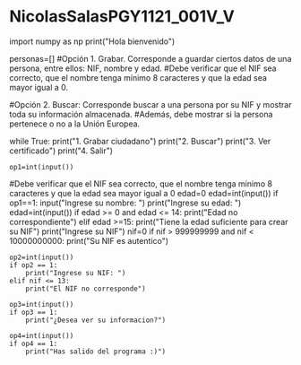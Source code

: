 ﻿# NicolasSalasPGY1121_001V_V
import numpy as np
print("Hola bienvenido")

personas=[]
#Opción 1. Grabar. Corresponde a guardar ciertos datos de una persona, entre ellos: NIF, nombre y edad.
#Debe verificar que el NIF sea correcto, que el nombre tenga mínimo 8 caracteres y que la edad sea mayor igual a 0.

#Opción 2. Buscar: Corresponde buscar a una persona por su NIF y mostrar toda su información almacenada.
#Además, debe mostrar si la persona pertenece o no a la Unión Europea. 

while True:
    print("1. Grabar ciudadano")
    print("2. Buscar")
    print("3. Ver certificado")
    print("4. Salir")

    op1=int(input())
#Debe verificar que el NIF sea correcto, que el nombre tenga mínimo 8 caracteres y que la edad sea mayor igual a 0
    edad=0
    edad=int(input())
    if op1==1:
        input("Ingrese su nombre: ")
        print("Ingrese su edad: ")
        edad=int(input())
        if edad >= 0 and edad <= 14:
            print("Edad no correspondiente")
        elif edad >=15:
            print("Tiene la edad suficiente para crear su NIF")
        print("Ingrese su NIF")
        nif=0
        if nif > 999999999 and nif < 10000000000:
            print("Su NIF es autentico")

    op2=int(input())
    if op2 == 1:
        print("Ingrese su NIF: ")
    elif nif <= 13:
        print("El NIF no corresponde")

    op3=int(input())
    if op3 == 1: 
        print("¿Desea ver su informacion?")
    
    op4=int(input())
    if op4 == 1:
        print("Has salido del programa :)")
